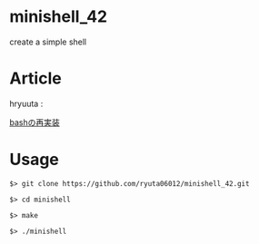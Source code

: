 # minishell_42
create a simple shell

# Article
hryuuta :

[bashの再実装](https://blog.hatena.ne.jp/hryuuta/hryuuta.hatenablog.com/edit)

# Usage
```
$> git clone https://github.com/ryuta06012/minishell_42.git

$> cd minishell

$> make

$> ./minishell
```
